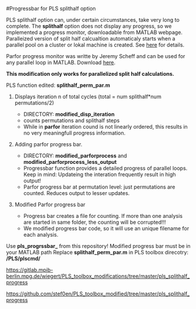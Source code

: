 #Progressbar for PLS splithalf option

PLS splithalf option can, under certain circumstances, take very long to complete. The **splithalf** option does not display any progress, so we implemented a  progress monitor, downloadable from MATLAB webpage.
Paralleized version of split half calcualtion automaticaly starts when a parallel pool on a cluster or lokal machine is created. See [here](http://de.mathworks.com/help/distcomp/parpool.html) for details.

Parfor progress monitor was writte by Jeremy Scheff and can be used for any parallel loop in MATLAB. Download [here](http://www.mathworks.com/matlabcentral/fileexchange/32101-progress-monitor--progress-bar--that-works-with-parfor).

**This modification only works for parallelized split half calculations.**

PLS function edited: **splithalf\_perm\_par.m**

1. Displays iteration n of total cycles (total = num splithalf*num permutations/2)
	* DIRECTORY: __modified\_disp\_iteration__
	* counts permutations and splithalf steps
	* While in __parfor__ iteration cound is not linearly ordered, this results in no very meaningfull progress information.
	
2. Adding parfor progress bar. 
	* DIRECTORY: __modified\_parforprocess__ and __modified\_parforprocess\_less\_output__
	* Progressbar function provides a detailed progress of parallel loops. Keep in mind: Updateing the interation frequently result in high output!
	* Parfor progress bar at permutation level: just permutations are counted. Reduces output to lesser updates.
	
3. Modified Parfor progress bar 
	* Progress bar creates a file for counting. If more than one analysis are started in same folder, the counting will be corrupted!!!
	* We modified progress bar code, so it will use an unique filename for each analysis.
	
Use **pls\_progrssbar\_** from this repository! Modified progress bar must be in your MATLAB path
Replace **splithalf\_perm\_par.m** in PLS toolbox direcotry: __/PLS/plscmd/__


https://gitlab.mpib-berlin.mpg.de/wiegert/PLS_toolbox_modifications/tree/master/pls_splithalf_progress

https://github.com/stef0en/PLS_toolbox_modified/tree/master/pls_splithalf_progress

